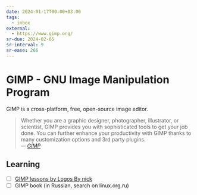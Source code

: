 ```yaml
---
date: 2024-01-17T00:00+03:00
tags:
  - inbox
external:
  - https://www.gimp.org/
sr-due: 2024-02-05
sr-interval: 9
sr-ease: 266
---
```


# GIMP - GNU Image Manipulation Program

GIMP is a cross-platform, free, open-source image editor.

> Whether you are a graphic designer, photographer, illustrator, or scientist,
> GIMP provides you with sophisticated tools to get your job done. You can
> further enhance your productivity with GIMP thanks to many customization
> options and 3rd party plugins.\
> — <cite>[GIMP](https://www.gimp.org/)</cite>

## Learning

- [ ] [GIMP lessons by Logos By nick](https://logosbynick.teachable.com/courses/500184/lectures/9191446)
- [ ] GIMP book (in Russian, search on linux.org.ru)
